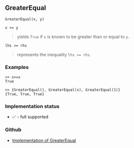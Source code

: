 ## GreaterEqual

```
GreaterEqual(x, y) 

x >= y
```

> yields `True` if `x` is known to be greater than or equal to `y`.

```
lhs >= rhs
```

> represents the inequality `lhs >= rhs`.
 
	
### Examples
 
```
>> x>=x
True

>> {GreaterEqual(), GreaterEqual(x), GreaterEqual(1)}
{True, True, True}
```






### Implementation status

* &#x2705; - full supported

### Github

* [Implementation of GreaterEqual](https://github.com/axkr/symja_android_library/blob/master/symja_android_library/matheclipse-core/src/main/java/org/matheclipse/core/builtin/BooleanFunctions.java#L2425) 
